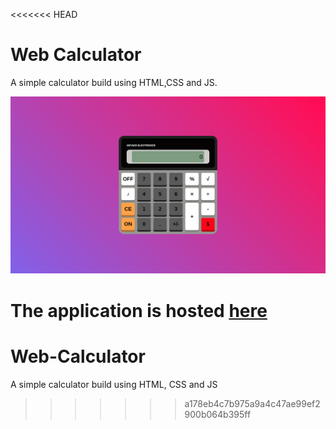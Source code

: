 <<<<<<< HEAD
# Web Calculator
A simple calculator build using HTML,CSS and JS.

![image](Screenshot.png)

The application is hosted [here](https://meyako98.github.io/Web-Calculator/)
=======
# Web-Calculator
A simple calculator build using HTML, CSS and JS
>>>>>>> a178eb4c7b975a9a4c47ae99ef2900b064b395ff
